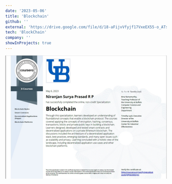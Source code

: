 ```yaml
---
date: '2023-05-06'
title: 'Blockchain'
github: ''
external: 'https://drive.google.com/file/d/18-aFijvVfyjf17VxeEX55-o_ATsgRVVP/view?usp=sharing'
tech: 'BlockChain'
company: ''
showInProjects: true
---
```


![Blockchain](Blockchain.jpg)
